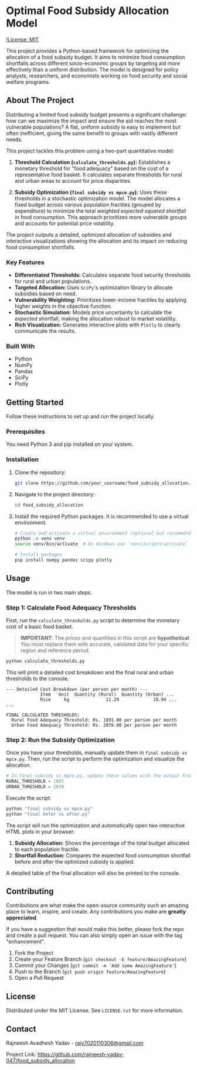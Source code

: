 # Optimal Food Subsidy Allocation Model

[!License: MIT](https://opensource.org/licenses/MIT)

This project provides a Python-based framework for optimizing the allocation of a food subsidy budget. It aims to minimize food consumption shortfalls across different socio-economic groups by targeting aid more effectively than a uniform distribution. The model is designed for policy analysts, researchers, and economists working on food security and social welfare programs.

## About The Project

Distributing a limited food subsidy budget presents a significant challenge: how can we maximize the impact and ensure the aid reaches the most vulnerable populations? A flat, uniform subsidy is easy to implement but often inefficient, giving the same benefit to groups with vastly different needs.

This project tackles this problem using a two-part quantitative model:

1.  **Threshold Calculation (`calculate_thresholds.py`):** Establishes a monetary threshold for "food adequacy" based on the cost of a representative food basket. It calculates separate thresholds for rural and urban areas to account for price disparities.

2.  **Subsidy Optimization (`final subsidy vs mpce.py`):** Uses these thresholds in a stochastic optimization model. The model allocates a fixed budget across various population fractiles (grouped by expenditure) to minimize the total *weighted expected squared shortfall* in food consumption. This approach prioritizes more vulnerable groups and accounts for potential price volatility.

The project outputs a detailed, optimized allocation of subsidies and interactive visualizations showing the allocation and its impact on reducing food consumption shortfalls.

### Key Features

*   **Differentiated Thresholds:** Calculates separate food security thresholds for rural and urban populations.
*   **Targeted Allocation:** Uses `SciPy`'s optimization library to allocate subsidies based on need.
*   **Vulnerability Weighting:** Prioritizes lower-income fractiles by applying higher weights in the objective function.
*   **Stochastic Simulation:** Models price uncertainty to calculate the *expected* shortfall, making the allocation robust to market volatility.
*   **Rich Visualization:** Generates interactive plots with `Plotly` to clearly communicate the results.

### Built With

*   Python
*   NumPy
*   Pandas
*   SciPy
*   Plotly

## Getting Started

Follow these instructions to set up and run the project locally.

### Prerequisites

You need Python 3 and pip installed on your system.

### Installation

1.  Clone the repository:
    ```sh
    git clone https://github.com/your_username/food_subsidy_allocation.git
    ```
2.  Navigate to the project directory:
    ```sh
    cd food_subsidy_allocation
    ```
3.  Install the required Python packages. It is recommended to use a virtual environment.
    ```sh
    # Create and activate a virtual environment (optional but recommended)
    python -m venv venv
    source venv/bin/activate  # On Windows use `venv\Scripts\activate`

    # Install packages
    pip install numpy pandas scipy plotly
    ```

## Usage

The model is run in two main steps.

### Step 1: Calculate Food Adequacy Thresholds

First, run the `calculate_thresholds.py` script to determine the monetary cost of a basic food basket.

> **IMPORTANT**: The prices and quantities in this script are **hypothetical**. You must replace them with accurate, validated data for your specific region and reference period.

```sh
python calculate_thresholds.py
```

This will print a detailed cost breakdown and the final rural and urban thresholds to the console.

```
--- Detailed Cost Breakdown (per person per month) ---
             Item   Unit  Quantity (Rural)  Quantity (Urban) ...
             Rice     kg              11.29             10.94 ...
...

FINAL CALCULATED THRESHOLDS:
  Rural Food Adequacy Threshold: Rs. 1891.00 per person per month
  Urban Food Adequacy Threshold: Rs. 2078.00 per person per month
```

### Step 2: Run the Subsidy Optimization

Once you have your thresholds, manually update them in `final subsidy vs mpce.py`. Then, run the script to perform the optimization and visualize the allocation.

```python
# In final subsidy vs mpce.py, update these values with the output from Step 1
RURAL_THRESHOLD = 1891
URBAN_THRESHOLD = 2078
```

Execute the script:
```sh
python "final subsidy vs mpce.py"
python "final befor vs after.py"
```

The script will run the optimization and automatically open two interactive HTML plots in your browser:

1.  **Subsidy Allocation:** Shows the percentage of the total budget allocated to each population fractile.
2.  **Shortfall Reduction:** Compares the expected food consumption shortfall before and after the optimized subsidy is applied.

A detailed table of the final allocation will also be printed to the console.

## Contributing

Contributions are what make the open-source community such an amazing place to learn, inspire, and create. Any contributions you make are **greatly appreciated**.

If you have a suggestion that would make this better, please fork the repo and create a pull request. You can also simply open an issue with the tag "enhancement".

1.  Fork the Project
2.  Create your Feature Branch (`git checkout -b feature/AmazingFeature`)
3.  Commit your Changes (`git commit -m 'Add some AmazingFeature'`)
4.  Push to the Branch (`git push origin feature/AmazingFeature`)
5.  Open a Pull Request

## License

Distributed under the MIT License. See `LICENSE.txt` for more information.

## Contact

Rajneesh Avadhesh Yadav - rajy7020110306@gmail.com

Project Link: https://github.com/rajneesh-yadav-047/food_subsidy_allocation
